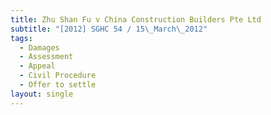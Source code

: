 ```yaml
---
title: Zhu Shan Fu v China Construction Builders Pte Ltd
subtitle: "[2012] SGHC 54 / 15\_March\_2012"
tags:
  - Damages
  - Assessment
  - Appeal
  - Civil Procedure
  - Offer to settle
layout: single
---
```



